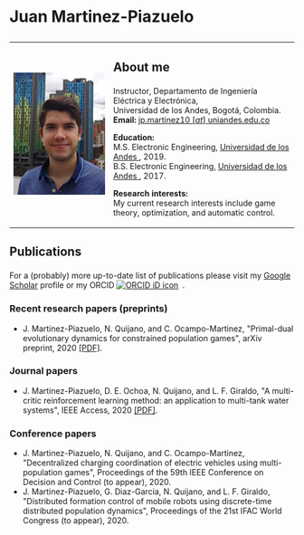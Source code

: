 
<html>
<h1>
<p> <b>Juan Martinez-Piazuelo</b> </p>
</h1>

<table border="0" cellpadding="5" cellspacing="0" width="100%">
  <tbody>
    <tr>
      <td width="35%">
      <img src="https://raw.githubusercontent.com/Martinez-Piazuelo/martinez-piazuelo.github.io/master/images/photo.png"
           alt="Photo"
           width="225" />
      </td>
      <td valign="top" width="65%">
      <h2>
      <p> <b>About me</b> <br> </p>
      </h2>
      <p>Instructor, Departamento de Ingeniería Eléctrica y Electrónica, <br>
      Universidad de los Andes, Bogotá, Colombia. <br>
      <b>Email:</b> <a href = "mailto: jp.martinez10@uniandes.edu.co"> jp.martinez10 [<i>at</i>] uniandes.edu.co </a>
      </p>
      <p> </p>
      <p><b>Education:</b> <br>
         M.S. Electronic Engineering, <a href="https://uniandes.edu.co"> Universidad de los Andes </a>, 2019. <br>
         B.S. Electronic Engineering, <a href="https://uniandes.edu.co"> Universidad de los Andes </a>, 2017.         
      </p>
      <p> </p>
      <p><b>Research interests:</b> <br>
         My current research interests include game theory, optimization, and automatic control. 
      </p>
      </td>
    </tr>
  </tbody>
</table>

<h2>
<p> <b>Publications</b> </p>
</h2>

<p> For a (probably) more up-to-date list of publications please visit my <a href="https://scholar.google.com/citations?user=lSaf1NgAAAAJ&hl=es">Google Scholar</a> profile or my ORCID <a itemprop="sameAs" content="https://orcid.org/0000-0002-3032-0502" href="https://orcid.org/0000-0002-3032-0502" target="orcid.widget" rel="me noopener noreferrer" style="vertical-align:top;"><img src="https://orcid.org/sites/default/files/images/orcid_16x16.png" style="width:1em;margin-right:.5em;" alt="ORCID iD icon"></a>.</p>

<h3>
<p> <b>Recent research papers (preprints)</b> </p>
</h3>
<ul>

<li> J. Martinez-Piazuelo, N. Quijano, and C. Ocampo-Martinez, "Primal-dual evolutionary dynamics for constrained population games", 
arXiv preprint, 2020 <a href="https://arxiv.org/pdf/2008.09089.pdf">[PDF]</a>. 
</li>

</ul>

<h3>
<p> <b>Journal papers</b> </p>
</h3>
<ul>

<li> J. Martinez-Piazuelo, D. E. Ochoa, N. Quijano, and L. F. Giraldo, "A multi-critic reinforcement learning method: an application to multi-tank water systems", IEEE Access, 2020 <a href="https://ieeexplore.ieee.org/stamp/stamp.jsp?arnumber=9200594">[PDF]</a>.
</li>

</ul>


<h3>
<p> <b>Conference papers</b> </p>
</h3>
<ul>

<li> J. Martinez-Piazuelo, N. Quijano, and C. Ocampo-Martinez, "Decentralized charging coordination of electric vehicles using multi-population games", Proceedings of the 59th IEEE Conference on Decision and Control (to appear), 2020.
</li>

<li> J. Martinez-Piazuelo, G. Diaz-Garcia, N. Quijano, and L. F. Giraldo, "Distributed formation control of mobile robots using discrete-time distributed population dynamics", Proceedings of the 21st IFAC World Congress (to appear), 2020.
</li>

</ul>

</html>


